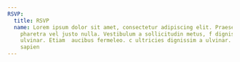 ```yaml
---
RSVP:
  title: RSVP
  name: Lorem ipsum dolor sit amet, consectetur adipiscing elit. Praesent sit amet
    pharetra vel justo nulla. Vestibulum a sollicitudin metus, f dignissim a
    ulvinar. Etiam  aucibus fermeleo. c ultricies dignissim a ulvinar. Etiam
    sapien
---
```


